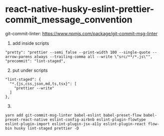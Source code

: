 # react-native-husky-eslint-prettier-commit_message_convention


git-commit-linter: https://www.npmjs.com/package/git-commit-msg-linter

1. add inside scripts
```
"pretty": "prettier --semi false --print-width 100 --single-quote --arrow-parens always --trailing-comma all --write \"src/**/*.js\"",
"precommit": "lint-staged",
```

2. put under scripts
```
"lint-staged": {
  "*.{js,css,json,md,ts,tsx}": [
    "prettier --write"
  ]
},
```

3. 
```
yarn add git-commit-msg-linter babel-eslint babel-preset-flow babel-preset-react-native eslint-config-airbnb eslint-plugin-flowtype eslint-plugin-import eslint-plugin-jsx-a11y eslint-plugin-react flow-bin husky lint-staged prettier -D
```

